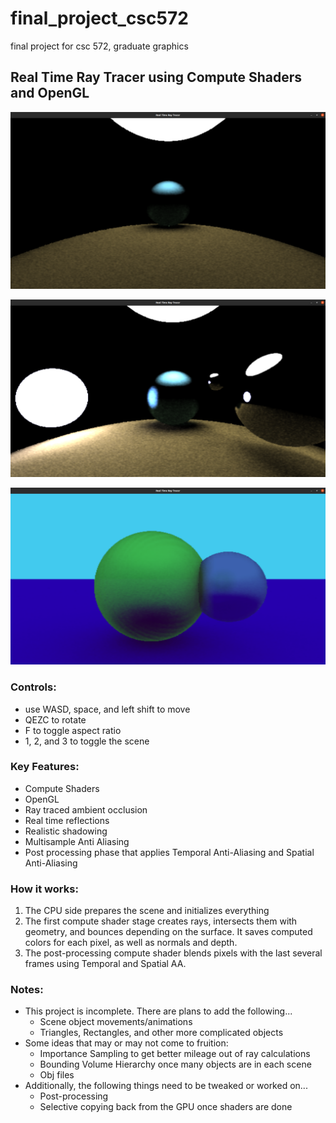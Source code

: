 # final_project_csc572
final project for csc 572, graduate graphics

## Real Time Ray Tracer using Compute Shaders and OpenGL

![screenshot1](images/screenshot1.png)

![screenshot2](images/screenshot2.png)

![screenshot3](images/screenshot3.png)

### Controls:
* use WASD, space, and left shift to move
* QEZC to rotate
* F to toggle aspect ratio
* 1, 2, and 3 to toggle the scene

### Key Features:
* Compute Shaders
* OpenGL
* Ray traced ambient occlusion
* Real time reflections
* Realistic shadowing
* Multisample Anti Aliasing
* Post processing phase that applies Temporal Anti-Aliasing and Spatial Anti-Aliasing

### How it works:
1. The CPU side prepares the scene and initializes everything
2. The first compute shader stage creates rays, intersects them with geometry, and bounces depending on the surface. It saves computed colors for each pixel, as well as normals and depth.
3. The post-processing compute shader blends pixels with the last several frames using Temporal and Spatial AA.

### Notes:
* This project is incomplete. There are plans to add the following...
	+ Scene object movements/animations
	+ Triangles, Rectangles, and other more complicated objects
* Some ideas that may or may not come to fruition:
	+ Importance Sampling to get better mileage out of ray calculations
	+ Bounding Volume Hierarchy once many objects are in each scene
	+ Obj files
* Additionally, the following things need to be tweaked or worked on...
	+ Post-processing
	+ Selective copying back from the GPU once shaders are done

